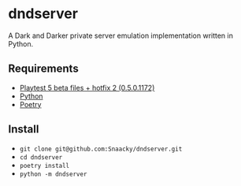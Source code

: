 # dndserver
A Dark and Darker private server emulation implementation written in Python.

## Requirements
* [Playtest 5 beta files + hotfix 2 (0.5.0.1172)](https://discord.gg/darkanddarker) 
* [Python](https://www.python.org/)
* [Poetry](https://python-poetry.org/)

## Install
* `git clone git@github.com:Snaacky/dndserver.git`
* `cd dndserver`
* `poetry install`
* `python -m dndserver`
